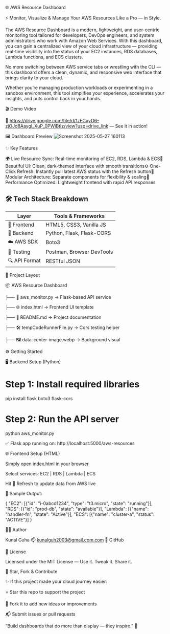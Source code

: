 🌐 AWS Resource Dashboard



⚡ Monitor, Visualize & Manage Your AWS Resources Like a Pro — in Style.

The AWS Resource Dashboard is a modern, lightweight, and user-centric monitoring tool tailored for developers, DevOps engineers, and system administrators who work with Amazon Web Services. With this dashboard, you can gain a centralized view of your cloud infrastructure — providing real-time visibility into the status of your EC2 instances, RDS databases, Lambda functions, and ECS clusters.

No more switching between AWS service tabs or wrestling with the CLI — this dashboard offers a clean, dynamic, and responsive web interface that brings clarity to your cloud.

Whether you’re managing production workloads or experimenting in a sandbox environment, this tool simplifies your experience, accelerates your insights, and puts control back in your hands.

🎬 Demo Video

🎥 https://drive.google.com/file/d/1zFCuyO6-zjOJd8AaygI_XuP_0PWiBtIz/view?usp=drive_link — See it in action!

🖼️ Dashboard Preview
![Screenshot 2025-05-27 160113](https://github.com/user-attachments/assets/7e81cb19-f43c-419e-a0b5-a8c40c777ab9)



✨ Key Features

🌍 Live Resource Sync: Real-time monitoring of EC2, RDS, Lambda & ECS🎨 Beautiful UI: Clean, dark-themed interface with smooth transitions⚙️ One-Click Refresh: Instantly pull latest AWS status with the Refresh button🧩 Modular Architecture: Separate components for flexibility & scaling🚀 Performance Optimized: Lightweight frontend with rapid API responses

## 🛠️ Tech Stack Breakdown

| Layer         | Tools & Frameworks        |
| ------------- | ------------------------- |
| 🎨 Frontend   | HTML5, CSS3, Vanilla JS   |
| 🔧 Backend    | Python, Flask, Flask-CORS |
| ☁️ AWS SDK    | Boto3                     |
| 🧪 Testing    | Postman, Browser DevTools |
| 🔍 API Format | RESTful JSON              |


📁 Project Layout

📦 AWS Resource Dashboard

├── 🧠 aws_monitor.py             →  Flask-based API service

├── 🌐 index.html                 → Frontend UI template

├── 📘 README.md                  → Project documentation

├── 🛠️ tempCodeRunnerFile.py      → Cors testing helper

├── 🖼️ data-center-image.webp     → Background visual

⚙️ Getting Started

🖥️ Backend Setup (Python)

# Step 1: Install required libraries
pip install flask boto3 flask-cors

# Step 2: Run the API server
python aws_monitor.py

✅ Flask app running on: http://localhost:5000/aws-resources

🌐 Frontend Setup (HTML)

Simply open index.html in your browser

Select services: EC2 | RDS | Lambda | ECS

Hit 🔄 Refresh to update data from AWS live

🧾 Sample Output:

{
  "EC2": [{"id": "i-0abcd1234", "type": "t3.micro", "state": "running"}],
  "RDS": [{"id": "prod-db", "state": "available"}],
  "Lambda": [{"name": "handler-fn", "state": "Active"}],
  "ECS": [{"name": "cluster-a", "status": "ACTIVE"}]
}

👨‍💻 Author

Kunal Guha 📫 kunalguh2003@gmail.com.com 🔗 GitHub 

📝 License

Licensed under the MIT License — Use it. Tweak it. Share it.

🌟 Star, Fork & Contribute

✨ If this project made your cloud journey easier:

⭐ Star this repo to support the project

🍴 Fork it to add new ideas or improvements

📬 Submit issues or pull requests

“Build dashboards that do more than display — they inspire.” 🚀

